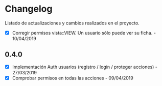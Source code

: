 # Changelog

Listado de actualizaciones y cambios realizados en el proyecto.

- [x] Corregir permisos vista::VIEW. Un usuario sólo puede ver su ficha. - 10/04/2019
## 0.4.0

- [x] Implementación Auth usuarios (registro / login / proteger acciones) - 27/03/2019
- [x] Comprobar permisos en todas las acciones - 09/04/2019